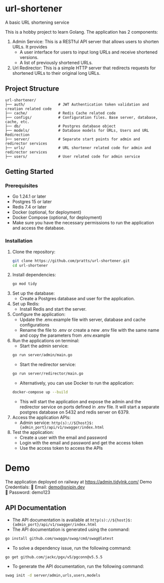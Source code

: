 # url-shortener
A basic URL shortening service

This is a hobby project to learn Golang. The application has 2 components:
1. Admin Service: This is a RESTful API server that allows users to shorten URLs. It provides 
    - A user interface for users to input long URLs and receive shortened versions.
    - A list of previously shortened URLs.
2. Url Redirector: This is a simple HTTP server that redirects requests for shortened URLs to their original long URLs.

## Project Structure
```
url-shortener/
├── auth/               # JWT Authentication token validation and creation related code
├── cache/              # Redis Cache related code
├── configs/            # Configuration files. Base server, database, cache, etc.
├── db/                 # Postgres database object
├── models/             # Database models for URLs, Users and URL Redirection
├── server/             # Separate start points for admin and redirector services
├── urls/               # URL shortener related code for admin and redirector services
├── users/              # User related code for admin service
```

## Getting Started
### Prerequisites
- Go 1.24.1 or later
- Postgres 15 or later
- Redis 7.4 or later
- Docker (optional, for deployment)
- Docker Compose (optional, for deployment)
- Make sure you have the necessary permissions to run the application and access the database.

### Installation
1. Clone the repository:
   ```bash
   git clone https://github.com/pratts/url-shortener.git
   cd url-shortener
   ```
2. Install dependencies:
   ```bash
   go mod tidy
   ```
3. Set up the database:
   - Create a Postgres database and user for the application.
4. Set up Redis:
   - Install Redis and start the server.
5. Configure the application:
   - Update the .env.example file with server, database and cache configurations
   - Rename the file to .env or create a new .env file with the same name and copy the parameters from 
   .env.example
6. Run the applications on terminal:
    - Start the admin service:
    ```bash
    go run server/admin/main.go
    ```
    - Start the redirector service:
    ```bash
    go run server/redirector/main.go
    ```
    - Alternatively, you can use Docker to run the application:
    ```bash
    docker-compose up --build
    ```
    - This will start the application and expose the admin and the redirector service on ports defined in .env file. It will start a separate postgres database on 5432 and redis server on 6379.
7. Access the application APIs:
   - Admin service: `http(s)://${host}$:{admin_port}/api/v1/swagger/index.html`
8. Test the application:
   - Create a user with the email and password
   - Login with the email and password and get the access token
   - Use the access token to access the APIs

# Demo
The application deployed on railway at https://admin.tidylnk.com/
Demo Credentials:
👤 Email: demo@snipin.dev  
🔐 Password: demo123


## API Documentation
- The API documentation is available at `http(s)://${host}$:{admin_port}/api/v1/swagger/index.html`
- The API documentation is generated using the command:
```bash
go install github.com/swaggo/swag/cmd/swag@latest
```
- To solve a dependency issue, run the following command:
```bash
go get github.com/jackc/pgx/v5/pgconn@v5.5.5
```
- To generate the API documentation, run the following command:
```bash
swag init -d server/admin,urls,users,models
```